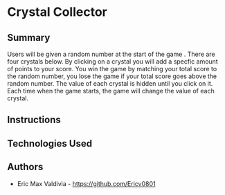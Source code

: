 # Crystal Collector



## Summary
Users will be given a random number at the start of the game . There are four crystals below. By clicking on a crystal you will add a specfic amount of points to your score. You win the game by matching your total score to the random number, you lose the game if your total score goes above the random number. The value of each crystal is hidden until you click on it. Each time when the game starts, the game will change the value of each crystal.


## Instructions


## Technologies Used


## Authors
- Eric Max Valdivia - https://github.com/Ericv0801
